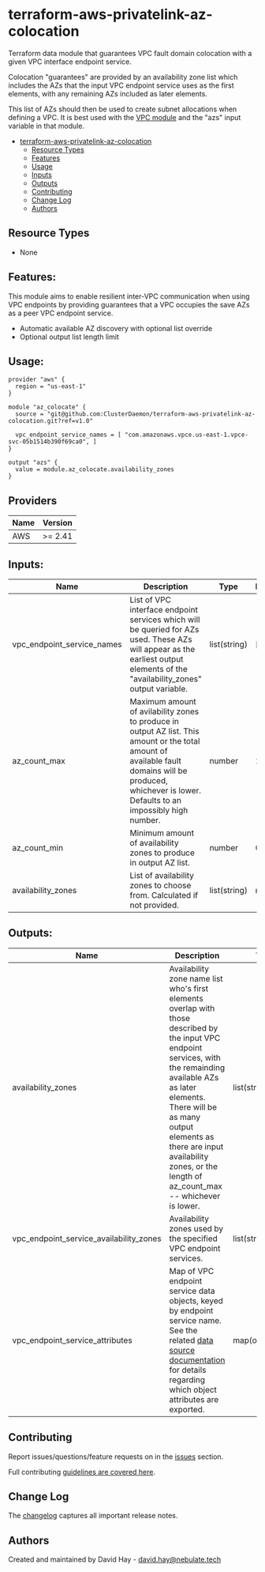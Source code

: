# terraform-aws-privatelink-az-colocation

Terraform data module that guarantees VPC fault domain colocation with a given VPC interface endpoint service.

Colocation "guarantees" are provided by an availability zone list which includes the AZs that the input VPC endpoint service uses as the first elements, with any remaining AZs included as later elements.

This list of AZs should then be used to create subnet allocations when defining a VPC. It is best used with the [VPC module](https://registry.terraform.io/modules/terraform-aws-modules/vpc/aws/2.33.0) and the "azs" input variable in that module.

- [terraform-aws-privatelink-az-colocation](#terraform-aws-privatelink-az-colocation)
  - [Resource Types](#resource-types)
  - [Features](#features)
  - [Usage](#usage)
  - [Inputs](#inputs)
  - [Outputs](#outputs)
  - [Contributing](#contributing)
  - [Change Log](#change-log)
  - [Authors](#authors)


## Resource Types

 * None


## Features:

This module aims to enable resilient inter-VPC communication when using VPC endpoints by providing guarantees that a VPC occupies the save AZs as a peer VPC endpoint service.

 - Automatic available AZ discovery with optional list override
 - Optional output list length limit


## Usage:

```hcl
provider "aws" {
  region = "us-east-1"
}

module "az_colocate" {
  source = "git@github.com:ClusterDaemon/terraform-aws-privatelink-az-colocation.git?ref=v1.0"

  vpc_endpoint_service_names = [ "com.amazonaws.vpce.us-east-1.vpce-svc-05b1514b390f69ca0", ]
}

output "azs" {
  value = module.az_colocate.availability_zones
}
```


## Providers

Name | Version
--- | ---
AWS | >= 2.41


## Inputs:

| Name | Description | Type | Default | Required |
| --- | --- | --- | --- | --- |
| vpc\_endpoint\_service\_names | List of VPC interface endpoint services which will be queried for AZs used. These AZs will appear as the earliest output elements of the "availability\_zones" output variable. | list(string) | ["_"] | no |
| az\_count\_max | Maximum amount of avilability zones to produce in output AZ list. This amount or the total amount of available fault domains will be produced, whichever is lower. Defaults to an impossibly high number. | number | 100 | no |
| az\_count\_min | Minimum amount of availability zones to produce in output AZ list. | number | 0 | no |
| availability\_zones | List of availability zones to choose from. Calculated if not provided. | list(string) | nil | no |


## Outputs:

| Name | Description | Type |
| --- | --- | --- |
| availability\_zones | Availability zone name list who's first elements overlap with those described by the input VPC endpoint services, with the remainding available AZs as later elements. There will be as many output elements as there are input availability zones, or the length of az\_count\_max -- whichever is lower. | list(string)
| vpc\_endpoint\_service\_availability\_zones | Availability zones used by the specified VPC endpoint services. | list(string) |
| vpc\_endpoint\_service\_attributes | Map of VPC endpoint service data objects, keyed by endpoint service name. See the related [data source documentation](https://registry.terraform.io/providers/hashicorp/aws/latest/docs/data-sources/vpc_endpoint_service) for details regarding which object attributes are exported. | map(object(any)) |


## Contributing

Report issues/questions/feature requests on in the [issues](https://github.com/ClusterDaemon/terraform-aws-privatelink-az-colocation/issues/new) section.

Full contributing [guidelines are covered here](https://github.com/ClusterDaemon/terraform-aws-privatelink-az-colocation/blob/master/CONTRIBUTING.md).


## Change Log

The [changelog](https://github.com/ClusterDaemon/terraform-aws-privatelink-az-colocation/tree/master/CHANGELOG.md) captures all important release notes.


## Authors

Created and maintained by David Hay - david.hay@nebulate.tech
